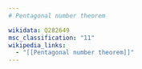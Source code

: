```yaml
---
# Pentagonal number theorem

wikidata: Q282649
msc_classification: "11"
wikipedia_links:
  - "[[Pentagonal number theorem]]"
---
```

